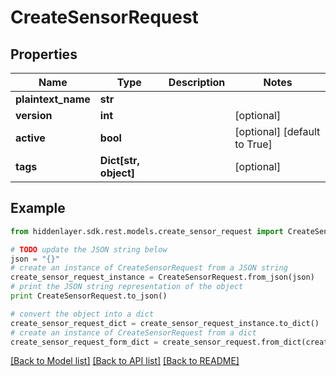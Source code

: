 # CreateSensorRequest


## Properties

Name | Type | Description | Notes
------------ | ------------- | ------------- | -------------
**plaintext_name** | **str** |  | 
**version** | **int** |  | [optional] 
**active** | **bool** |  | [optional] [default to True]
**tags** | **Dict[str, object]** |  | [optional] 

## Example

```python
from hiddenlayer.sdk.rest.models.create_sensor_request import CreateSensorRequest

# TODO update the JSON string below
json = "{}"
# create an instance of CreateSensorRequest from a JSON string
create_sensor_request_instance = CreateSensorRequest.from_json(json)
# print the JSON string representation of the object
print CreateSensorRequest.to_json()

# convert the object into a dict
create_sensor_request_dict = create_sensor_request_instance.to_dict()
# create an instance of CreateSensorRequest from a dict
create_sensor_request_form_dict = create_sensor_request.from_dict(create_sensor_request_dict)
```
[[Back to Model list]](../README.md#documentation-for-models) [[Back to API list]](../README.md#documentation-for-api-endpoints) [[Back to README]](../README.md)



